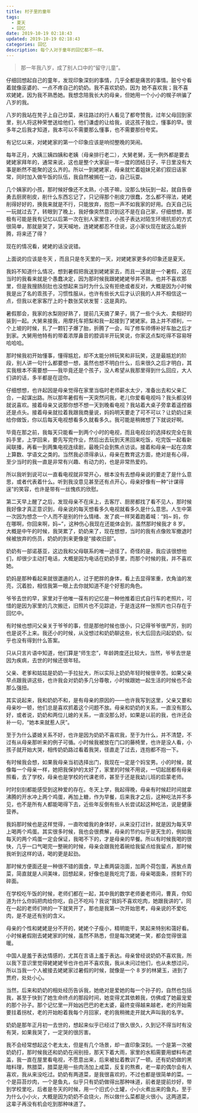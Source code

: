 ```yaml
---
title: 村子里的童年
tags:
  - 夏天
  - 回忆
date: 2019-10-19 02:18:43
updated: 2019-10-19 02:18:43
categories: 回忆
description: 每个人对于童年的回忆都不一样。
---
```


> 那一年我八岁，成了别人口中的“留守儿童”。

<!-- more -->

仔细回想起自己的童年，发现印象深刻的事情，几乎全都是痛苦的事情。脏兮兮看着就像巫婆的、一点不疼自己的奶奶。我不喜欢奶奶，因为	她不喜欢我；我不喜欢姥姥，因为我不熟悉她。我想念陪我长大的母亲，但她用一个小小的幌子哄骗了八岁的我。

八岁的我站在凳子上自己炒菜，来往路过的行人看见了都夸赞我，过年父母回到家里，别人将这种荣誉送给他们，他们谦虚的让给我，说这孩子独立，懂事的早。很多年之后我才知道，我本可以不需要那么懂事，也不需要那份夸奖。

有记忆以来，对姥姥家的第一个印象应该是响彻整晚的哭闹。

每年正月，大姨三姨四姨和老姨（母亲排行老二），大舅老舅，无一例外都是要去姥姥家拜年的，通常来说，这也是整个大家庭一年一度的团结日子，平日里没有大事是断然不能聚的这么齐的。所以一到姥姥家，母亲就忙着姐妹兄弟们叙旧话家常，同时加入做午饭的队伍，我自然被搁在一边，自己玩耍。

几个姨家的小孩，那时候好像还不太熟，小孩子嘛，没那么快玩到一起，就自告奋勇去厨房削皮，削什么东西忘记了，只记得那个削皮刀很蠢，怎么都不得法，姥姥削得好好的，换我来就是不行，只能放弃，抱怨一声不如我家的好用。白天自己玩一玩就过去了，转眼到了晚上，我好像突然意识到这不是在自己家，仔细想想，那极有可能是我有记忆以后第一次在别人家里住，小孩子表达对陌生环境抗拒的方式很简单，那就是哭了，哭天喊地，连姥姥都忍不住说，这小家伙现在就这么能折腾，将来还了得？

现在的情况看，姥姥的话没说错。

上面说的应该是冬天 ，而且只是冬天里的一天，对姥姥家更多的印象还是夏天。

我妈不知道什么情况，想到暑假把我送到姥姥家去，而且一送就是一个暑假，这在当时的我看来就是个愚蠢决定，因为那时候我跟姥姥姥爷并不熟，也并不喜欢那里，但是我搜肠刮肚也没想起来当时为什么没有拒绝或者反对，大概是因为小时候我是出了名的乖孩子，习惯性服从，也许有些长大后才认识我的人并不相信这一点，但我以老家客厅上的十数张奖状发誓：这是真的。

暑假那会，我家的水梨刚好熟了，提前几天摘了果子，挑了一些个头大、卖相好的装到一起。大舅来接我，用摩托车把梨和我一起接到了姥姥家。路上并不顺利，一个上坡的时候，扎了一颗钉子爆了胎，折腾了一会，叫了修车师傅补好车胎之后才到家。大舅用他特有的带着浓厚鼻音的腔调半开玩笑说，你家这点梨吃得不容易呀哈哈哈。

那时候我初开始懂事，懂得尴尬，却不太能分辨玩笑和非玩笑，这是最尴尬的阶段，别人讲一句什么都要想一想，虽然也想不明白什么，后来很久之后才明白，其实我根本不需要想——我毕竟还是个孩子，没人希望从我那里得到什么回应，大人们讲的话，多半都是在逗你。

仔细想想，也许起因是母亲觉得在家里当临时老师薪水太少，准备出去和父亲汇合，一起谋出路。所以那年暑假有一天突然问我，老儿你爱看电视吗？我头都没转就说喜欢。接着母亲又说那你想不想一天到晚看电视？我站着大桌子旁拿着遥控器还是点头。接着母亲就拉着我跟我商量说，妈妈明天要走了可不可以？让奶奶过来给你做饭，你以后每天电视想看多久就看多久。我可能是稍微想了下就说好啊。

毕竟在那之前，我每天只能看一到两个小时的电视，而且电视台的选择权完全在我妈手里，上学回来，要先写完作业，然后出去玩到天黑回来吃饭，吃完饭一起看新闻联播，再看一到两集电视连续剧，最晚只会到焦点访谈。接着和母亲一起在凉席上算数、学语文之类的。当然我必须得承认，母亲在教育这方面，绝对是有心得，至少当时的我一直是非常有兴趣、有动力的，也是非常热爱的。

所以我听到说可以一直看电视就非常开心，根本没有去想母亲说的要走了是什么意思，或者代表着什么。听到我没意见甚至还有点开心，母亲好像有一种“计谋得逞”的笑容，也许是带有一丝愧疚的欣慰。

第二天早上醒了之后，发现母亲不在床上，去客厅、厨房都找了看不见人，那时候我好像才真正意识到，母亲说的每天想看多久电视就看多久是什么意思。人生中第一次因为想念一个人而不是别的什么情绪、发了疯一样哭着跑着喊：“妈~ 妈，你在哪啊，你回来啊，妈~”，这种伤心我现在还能体会到，虽然那时候我才 8 岁。大概是中午的时候，我哭累了，奶奶来了，现在想想，当时的我有点像败军撤退时候被放弃的伤员，奶奶的到来更像是“接收旧部”。

奶奶有一部诺基亚，这边我和父母联系的唯一途径了。奇怪的是，我应该很想他们，却很少主动打电话，大概是因为电话在奶奶手里，而那个时候的我，并不喜欢她。

奶妈是那种看起来就很邋遢的人，过于肥胖的身体，看上去显得笨重，衣角油的发亮，沉着脸，相信我第一眼上去你就知道不是个好惹的角色。

爷爷去世的早，家里对于他唯一葆有的记忆是一种他推着旧式自行车的老照片，可惜的是因为家里的几次搬迁，旧照片也不见踪迹，于是连这样一张照片也只存在于回忆中。

有时候也想问父亲关于爷爷的事，但是那他时候也很小，只记得爷爷很严厉，别的也是说不上来。我还小的时候，从没想过和奶奶聊这些，长大后回去问起奶奶，似乎也没有得到什么答案。

只从只言片语中知道，他们算是“师生恋”，年龄跨度还比较大，当然，爷爷去世是因为疾病，去世的时候还很年轻。

父亲、老爹和姑姑是奶奶一手拉扯大，所以实际上奶奶年轻时候很辛苦。如果父亲早点跟我讲这些，也许我会对奶奶多几分尊敬，小时候跟她一起生活的时候也不会那么强扭。

其实说起来，我和奶奶不和，是有母亲的原因的——也许我写到这里，父亲又要和母亲吵一顿，他们总是喜欢抓着这个问题不放。母亲和奶奶的关系，一直没有那么好，或者说，奶奶和两位儿媳的关系，一直没那么好。如果是以前的我，也许还会补一句，“她本来就惹人厌”。

至于为什么婆媳关系不好，也许是因为奶奶不喜欢我，至于为什么，并不清楚，不过有从母亲那听来的例子可循。小时候我被放在门口的藤椅里，也许是没人看，小孩子就开始大哭，相传奶奶路过看着我哭，径直走了过去，连抱都不抱一下。

有时候我会想，如果我母亲当初选择出门，我现在一定是个妈宝男。小的时候，就像每一个母亲一样，她把我保护的太好了，家里的时候不用说，一切起居都有母亲照看，去了学校，母亲也是学校的代课老师，甚至于还是我幼儿班的启蒙老师。

时时刻刻都能感受到这种爱的存在。冬天上学，我起得晚，母亲有时候赶时间就拿沸腾的开水冲上两个鸡蛋，再加上糖，作为早餐，后来我才之后，这种吃法并不多见，也不是所有人都能喝得下去，近些年反倒有些人长尝试起这种吃法，说是健康营养。

我妈那时候也是这样觉得，一直吹嘘我的身体好，从来没打过针，就是因为每天早上喝两个鸡蛋。其实很多时候，我也会很费解，母亲的节约似乎是天生的，例如我每天的两个鸡蛋一定会保证，我喝不下的，才是母亲的早餐。所以有时候我喝的很快，几乎一口气喝完一整碗的时候，母亲会跟我抢着碗给我留点给我留点，那时候我听到这样的话，喝的更是起劲。

那时候方便面还是一种很不错的面食，早上煮两袋泡面，加两个荷包蛋，再放点青菜，简直就是人间美味，回想起来，好像也是我吃完了面，母亲喝面条，捞剩下的碎面。

在学校吃午饭的时候，老师们都在一起，其中我的数学老师姜老师问，曹真，你知道为什么你妈把肉给你吃，自己不吃吗？我说“我妈不喜欢吃肉，她跟我讲的”。同在一起的老师们哄的一下就笑开了，那也是我第一次开始思考，母亲说的不爱吃肉，是不是还有别的含义。

母亲的个性和姥姥是分不开的，姥姥个子瘦小，精明能干，笑起来特别和蔼好看。小时候暑假刚去姥姥家的时候，虽然不熟悉，但是每次姥姥一笑，都会觉得很温暖。

中国人是羞于表达情感的，尤其在言语上羞于表达。母亲曾经说奶奶不喜欢我，所以我下意识里觉得姥姥姥爷也许也并不喜欢我，我从未问过他们，也从未想过问，所以当我一个人被接去姥姥家过暑假的时候，就像是一个 8 岁的林黛玉，进到了贾府，处处小心。

当然，后来和奶奶的相处经历告诉我，她绝对是爱她的每一个孙子的，自然也包括我，甚至于快到了她生命终点的那段时间，她变得尤其依赖我，仿佛成了她最宠爱的那个孙子。那个记忆里一开始凶巴巴的老太婆，最终变得越来越老，老的开始需要拄着拐杖，老的开始盼着我每个月回家，老的我稍微走开就大声叫我的名字。

奶奶是那年正月初一去世的，想起来似乎已经过了很久很久，久到记不得当时有没有哭，如果我哭了，一定哭的很厉害。

我不会经常想起这个老太太，但是有几个场景，却一直印象深刻。一个是第一次被奶奶打，那时候我还和奶奶在闹别扭，那天下着大雨，家里的水稻需要用塑料布遮盖，我一直在屋里看电视，不愿意出来，后来被扯着教训了一顿。还有奶奶做的黑暗料理，熬腊菜，腊菜是用一些肉汤加上咸菜，反复的熬煮，老一辈的偶尔会有人喜欢，我从来没吃过。奶奶有两道菜，是我很喜欢的，不过也都是很简单的菜。一个是蒜苔炒肉，一个是鱼丸，似乎只有奶奶做得出那种味道，前者是提前炒好，带到学校里吃，后者是冬天的时候，用一个旧式小土罐，小小火煮出来的鱼丸，至于为什么小小火，大概是因为奶奶不会烧火，所以做什么菜都是火很小。这两道菜，这辈子再没有机会吃到那种味道了。

